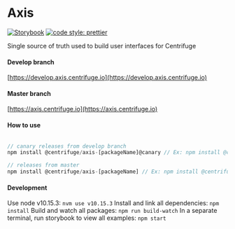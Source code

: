 # Axis

[![Storybook](https://github.com/storybooks/brand/raw/master/badge/badge-storybook.svg?sanitize=true)](https://axis.centrifuge.io/)
[![code style: prettier](https://img.shields.io/badge/code_style-prettier-ff69b4.svg)](https://github.com/prettier/prettier)

Single source of truth used to build user interfaces for Centrifuge

#### Develop branch
[https://develop.axis.centrifuge.io](https://develop.axis.centrifuge.io)

#### Master branch
[https://axis.centrifuge.io](https://axis.centrifuge.io)

#### How to use
```javascript

// canary releases from develop branch
npm install @centrifuge/axis-[packageName]@canary // Ex: npm install @centrifuge/axis-theme@canary

// releases from master
npm install @centrifuge/axis-[packageName] // Ex: npm install @centrifuge/axis-theme
```

#### Development

Use node v10.15.3: `nvm use v10.15.3`
Install and link all dependencies: `npm install`
Build and watch all packages: `npm run build-watch`
In a separate terminal, run storybook to view all examples: `npm start`
